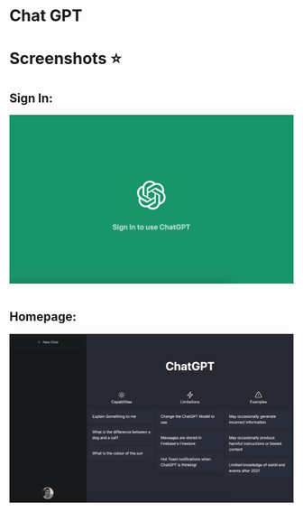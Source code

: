 # Chat GPT

# **Screenshots** ⭐️

## **Sign In:**

<img src="./styles/images/signin.png" width="1200">
<pre>
</pre>

## **Homepage:**

<img src="./styles/images/homepage.png" width="1200">
<pre>
</pre>
